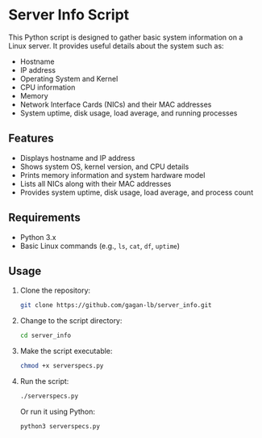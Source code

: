 # Server Info Script

This Python script is designed to gather basic system information on a Linux server. It provides useful details about the system such as:

- Hostname
- IP address
- Operating System and Kernel
- CPU information
- Memory
- Network Interface Cards (NICs) and their MAC addresses
- System uptime, disk usage, load average, and running processes

## Features
- Displays hostname and IP address
- Shows system OS, kernel version, and CPU details
- Prints memory information and system hardware model
- Lists all NICs along with their MAC addresses
- Provides system uptime, disk usage, load average, and process count

## Requirements
- Python 3.x
- Basic Linux commands (e.g., `ls`, `cat`, `df`, `uptime`)

## Usage

1. Clone the repository:
    ```bash
    git clone https://github.com/gagan-lb/server_info.git
    ```

2. Change to the script directory:
    ```bash
    cd server_info
    ```

3. Make the script executable:
    ```bash
    chmod +x serverspecs.py
    ```

4. Run the script:
    ```bash
    ./serverspecs.py
    ```

   Or run it using Python:
    ```bash
    python3 serverspecs.py
    ```



